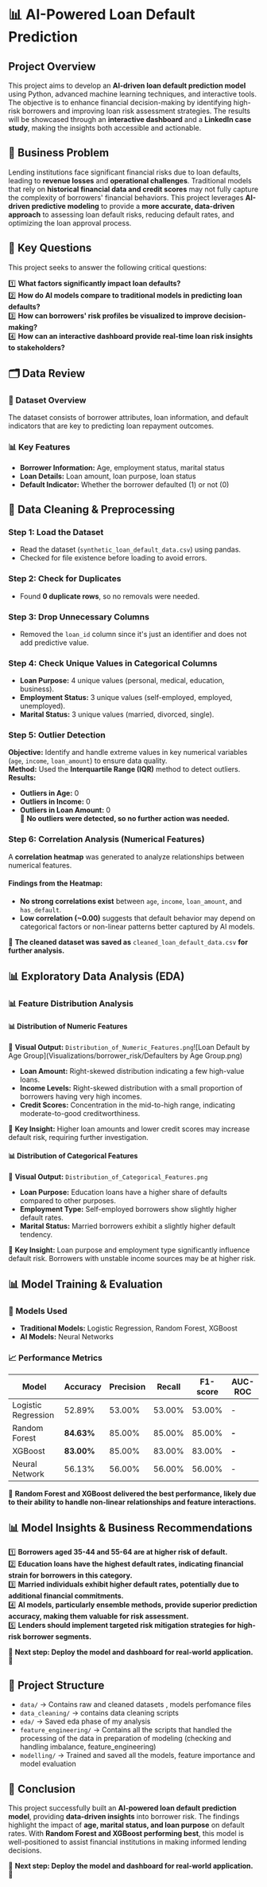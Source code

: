 # **📊 AI-Powered Loan Default Prediction**

## **Project Overview**

This project aims to develop an **AI-driven loan default prediction model** using Python, advanced machine learning techniques, and interactive tools. The objective is to enhance financial decision-making by identifying high-risk borrowers and improving loan risk assessment strategies. The results will be showcased through an **interactive dashboard** and a **LinkedIn case study**, making the insights both accessible and actionable.

## **💼 Business Problem**

Lending institutions face significant financial risks due to loan defaults, leading to **revenue losses** and **operational challenges**. Traditional models that rely on **historical financial data and credit scores** may not fully capture the complexity of borrowers' financial behaviors. This project leverages **AI-driven predictive modeling** to provide a **more accurate, data-driven approach** to assessing loan default risks, reducing default rates, and optimizing the loan approval process.

## **🔑 Key Questions**

This project seeks to answer the following critical questions:

1️⃣ **What factors significantly impact loan defaults?**  
2️⃣ **How do AI models compare to traditional models in predicting loan defaults?**  
3️⃣ **How can borrowers' risk profiles be visualized to improve decision-making?**  
4️⃣ **How can an interactive dashboard provide real-time loan risk insights to stakeholders?**  

## **🗂 Data Review**

### **📌 Dataset Overview**

The dataset consists of borrower attributes, loan information, and default indicators that are key to predicting loan repayment outcomes.

### **📊 Key Features**

- **Borrower Information:** Age, employment status, marital status  
- **Loan Details:** Loan amount, loan purpose, loan status  
- **Default Indicator:** Whether the borrower defaulted (1) or not (0)  

## **🔧 Data Cleaning & Preprocessing**

### **Step 1: Load the Dataset**

- Read the dataset (`synthetic_loan_default_data.csv`) using pandas.
- Checked for file existence before loading to avoid errors.

### **Step 2: Check for Duplicates**

- Found **0 duplicate rows**, so no removals were needed.

### **Step 3: Drop Unnecessary Columns**

- Removed the `loan_id` column since it's just an identifier and does not add predictive value.

### **Step 4: Check Unique Values in Categorical Columns**

- **Loan Purpose:** 4 unique values (personal, medical, education, business).
- **Employment Status:** 3 unique values (self-employed, employed, unemployed).
- **Marital Status:** 3 unique values (married, divorced, single).

### **Step 5: Outlier Detection**

**Objective:** Identify and handle extreme values in key numerical variables (`age`, `income`, `loan_amount`) to ensure data quality.  
**Method:** Used the **Interquartile Range (IQR)** method to detect outliers.  
**Results:**  
- **Outliers in Age:** 0  
- **Outliers in Income:** 0  
- **Outliers in Loan Amount:** 0  
  📌 **No outliers were detected, so no further action was needed.**  

### **Step 6: Correlation Analysis (Numerical Features)**

A **correlation heatmap** was generated to analyze relationships between numerical features.

#### **Findings from the Heatmap:**

- **No strong correlations exist** between `age`, `income`, `loan_amount`, and `has_default`.
- **Low correlation (~0.00)** suggests that default behavior may depend on categorical factors or non-linear patterns better captured by AI models.

📌 **The cleaned dataset was saved as** `cleaned_loan_default_data.csv` **for further analysis.**

## **📊 Exploratory Data Analysis (EDA)**

### **📊 Feature Distribution Analysis**

#### **📊 Distribution of Numeric Features**

📂 **Visual Output:** `Distribution_of_Numeric_Features.png`![Loan Default by Age Group](Visualizations/borrower_risk/Defaulters by Age Group.png)


- **Loan Amount:** Right-skewed distribution indicating a few high-value loans.
- **Income Levels:** Right-skewed distribution with a small proportion of borrowers having very high incomes.
- **Credit Scores:** Concentration in the mid-to-high range, indicating moderate-to-good creditworthiness.

📌 **Key Insight:** Higher loan amounts and lower credit scores may increase default risk, requiring further investigation.

#### **📊 Distribution of Categorical Features**

📂 **Visual Output:** `Distribution_of_Categorical_Features.png`

- **Loan Purpose:** Education loans have a higher share of defaults compared to other purposes.
- **Employment Type:** Self-employed borrowers show slightly higher default rates.
- **Marital Status:** Married borrowers exhibit a slightly higher default tendency.

📌 **Key Insight:** Loan purpose and employment type significantly influence default risk. Borrowers with unstable income sources may be at higher risk.

## **📊 Model Training & Evaluation**

### **🔬 Models Used**

- **Traditional Models:** Logistic Regression, Random Forest, XGBoost  
- **AI Models:** Neural Networks  

### **📈 Performance Metrics**

| Model               | Accuracy   | Precision | Recall | F1-score | AUC-ROC |
| ------------------- | ---------- | --------- | ------ | -------- | ------- |
| Logistic Regression | 52.89%     | 53.00%    | 53.00% | 53.00%   | -       |
| Random Forest       | **84.63%** | 85.00%    | 85.00% | 85.00%   | **-**   |
| XGBoost             | **83.00%** | 85.00%    | 83.00% | 83.00%   | **-**   |
| Neural Network      | 56.13%     | 56.00%    | 56.00% | 56.00%   | -       |

📌 **Random Forest and XGBoost delivered the best performance, likely due to their ability to handle non-linear relationships and feature interactions.**

## **📊 Model Insights & Business Recommendations**

1️⃣ **Borrowers aged 35-44 and 55-64 are at higher risk of default.**  
2️⃣ **Education loans have the highest default rates, indicating financial strain for borrowers in this category.**  
3️⃣ **Married individuals exhibit higher default rates, potentially due to additional financial commitments.**  
4️⃣ **AI models, particularly ensemble methods, provide superior prediction accuracy, making them valuable for risk assessment.**  
5️⃣ **Lenders should implement targeted risk mitigation strategies for high-risk borrower segments.**  

📌 **Next step: Deploy the model and dashboard for real-world application.** 🚀


## **📂 Project Structure**  
- `data/` → Contains raw and cleaned datasets , models perfomance files 
- `data_cleaning/` → contains data cleaning scripts 
- `eda/` → Saved eda phase of my analysis  
- `feature_engineering/` → Contains all the scripts that handled the processing of the data in preparation of modeling (checking and handling imbalance, feature_engineering) 
- `modelling/` →  Trained and saved all the models, feature importance and model evaluation


## **📢 Conclusion**  
This project successfully built an **AI-powered loan default prediction model**, providing **data-driven insights** into borrower risk. The findings highlight the impact of **age, marital status, and loan purpose** on default rates. With **Random Forest and XGBoost performing best**, this model is well-positioned to assist financial institutions in making informed lending decisions.  

📌 **Next step: Deploy the model and dashboard for real-world application.** 🚀  

